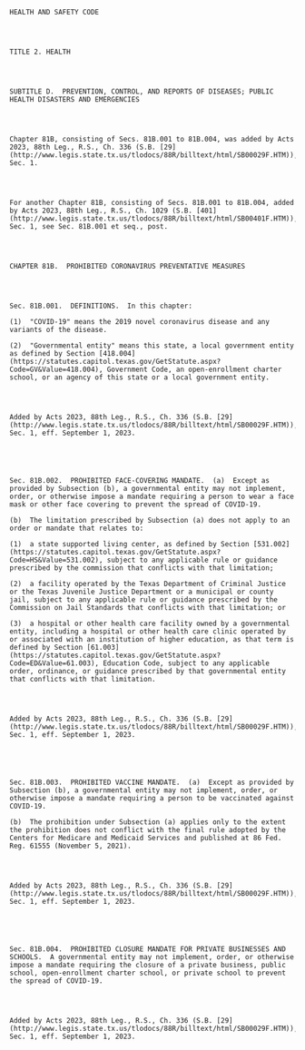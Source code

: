 ﻿
    
    
    	
    					
    
    
    HEALTH AND SAFETY CODE
    
      
    
    
    TITLE 2. HEALTH
    
      
    
    
    SUBTITLE D.  PREVENTION, CONTROL, AND REPORTS OF DISEASES; PUBLIC HEALTH DISASTERS AND EMERGENCIES
    
      
    
    
    Chapter 81B, consisting of Secs. 81B.001 to 81B.004, was added by Acts 2023, 88th Leg., R.S., Ch. 336 (S.B. [29](http://www.legis.state.tx.us/tlodocs/88R/billtext/html/SB00029F.HTM)), Sec. 1.
    
      
    
    
    For another Chapter 81B, consisting of Secs. 81B.001 to 81B.004, added by Acts 2023, 88th Leg., R.S., Ch. 1029 (S.B. [401](http://www.legis.state.tx.us/tlodocs/88R/billtext/html/SB00401F.HTM)), Sec. 1, see Sec. 81B.001 et seq., post.
    
      
    
    
    CHAPTER 81B.  PROHIBITED CORONAVIRUS PREVENTATIVE MEASURES
    
      
    
    
    Sec. 81B.001.  DEFINITIONS.  In this chapter:
    
    (1)  "COVID-19" means the 2019 novel coronavirus disease and any variants of the disease.
    
    (2)  "Governmental entity" means this state, a local government entity as defined by Section [418.004](https://statutes.capitol.texas.gov/GetStatute.aspx?Code=GV&Value=418.004), Government Code, an open-enrollment charter school, or an agency of this state or a local government entity.
    
    
    
    
    Added by Acts 2023, 88th Leg., R.S., Ch. 336 (S.B. [29](http://www.legis.state.tx.us/tlodocs/88R/billtext/html/SB00029F.HTM)), Sec. 1, eff. September 1, 2023.
    
    
    
    
    
    Sec. 81B.002.  PROHIBITED FACE-COVERING MANDATE.  (a)  Except as provided by Subsection (b), a governmental entity may not implement, order, or otherwise impose a mandate requiring a person to wear a face mask or other face covering to prevent the spread of COVID-19.
    
    (b)  The limitation prescribed by Subsection (a) does not apply to an order or mandate that relates to:
    
    (1)  a state supported living center, as defined by Section [531.002](https://statutes.capitol.texas.gov/GetStatute.aspx?Code=HS&Value=531.002), subject to any applicable rule or guidance prescribed by the commission that conflicts with that limitation;
    
    (2)  a facility operated by the Texas Department of Criminal Justice or the Texas Juvenile Justice Department or a municipal or county jail, subject to any applicable rule or guidance prescribed by the Commission on Jail Standards that conflicts with that limitation; or
    
    (3)  a hospital or other health care facility owned by a governmental entity, including a hospital or other health care clinic operated by or associated with an institution of higher education, as that term is defined by Section [61.003](https://statutes.capitol.texas.gov/GetStatute.aspx?Code=ED&Value=61.003), Education Code, subject to any applicable order, ordinance, or guidance prescribed by that governmental entity that conflicts with that limitation.
    
    
    
    
    Added by Acts 2023, 88th Leg., R.S., Ch. 336 (S.B. [29](http://www.legis.state.tx.us/tlodocs/88R/billtext/html/SB00029F.HTM)), Sec. 1, eff. September 1, 2023.
    
    
    
    
    
    Sec. 81B.003.  PROHIBITED VACCINE MANDATE.  (a)  Except as provided by Subsection (b), a governmental entity may not implement, order, or otherwise impose a mandate requiring a person to be vaccinated against COVID-19.
    
    (b)  The prohibition under Subsection (a) applies only to the extent the prohibition does not conflict with the final rule adopted by the Centers for Medicare and Medicaid Services and published at 86 Fed. Reg. 61555 (November 5, 2021).
    
    
    
    
    Added by Acts 2023, 88th Leg., R.S., Ch. 336 (S.B. [29](http://www.legis.state.tx.us/tlodocs/88R/billtext/html/SB00029F.HTM)), Sec. 1, eff. September 1, 2023.
    
    
    
    
    
    Sec. 81B.004.  PROHIBITED CLOSURE MANDATE FOR PRIVATE BUSINESSES AND SCHOOLS.  A governmental entity may not implement, order, or otherwise impose a mandate requiring the closure of a private business, public school, open-enrollment charter school, or private school to prevent the spread of COVID-19.
    
    
    
    
    Added by Acts 2023, 88th Leg., R.S., Ch. 336 (S.B. [29](http://www.legis.state.tx.us/tlodocs/88R/billtext/html/SB00029F.HTM)), Sec. 1, eff. September 1, 2023.
    
    
    
    
    				
